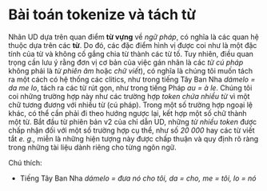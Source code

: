 # Bài toán tokenize và tách từ

Nhãn UD dựa trên quan điểm **từ vựng** về *ngữ pháp*, có nghĩa là các quan hệ thuộc dựa trên các **từ**. Do đó, các đặc điểm hình vị được coi như là một đặc tính của từ và không cố gắng chia từ thành các từ tố.
Tuy nhiên, điều quan trọng cần lưu ý rằng đơn vị cơ bản của việc gán nhãn là các *từ cú pháp* không phải là *từ phiên âm* hoặc *chữ viết*), có nghĩa là chúng tôi muốn tách ra một cách có hệ thống các clitics, như trong tiếng Tây Ban Nha *dámelo = da me lo*, tách ra các từ rút gọn, như trong tiếng Pháp *au = à le*. Chúng tôi coi những trường hợp này như các trường hợp *token chứa nhiều từ* vì một chữ tương đương với nhiều từ (cú pháp).
Trong một số trường hợp ngoại lệ khác, có thể cần phải đi theo hướng ngược lại, kết hợp một số chữ thành một từ. Bắt đầu từ phiên bản v2 của chỉ dẫn UD, những *từ nhiều token* được chấp nhận đối với một số trường hợp cụ thể, như số *20 000* hay các từ viết tắt *e. g.,* miễn là những hiện tượng này được chấp thuận và quy định rõ ràng trong những tài liệu dành riêng cho từng ngôn ngữ.

Chú thích:

* Tiếng Tây Ban Nha *dámelo = đưa nó cho tôi, da = cho, me = tôi, lo = nó*
